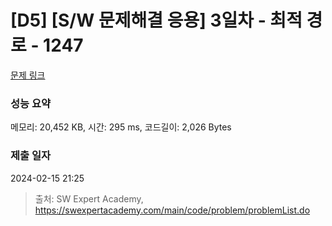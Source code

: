 # [D5] [S/W 문제해결 응용] 3일차 - 최적 경로 - 1247 

[문제 링크](https://swexpertacademy.com/main/code/problem/problemDetail.do?contestProbId=AV15OZ4qAPICFAYD) 

### 성능 요약

메모리: 20,452 KB, 시간: 295 ms, 코드길이: 2,026 Bytes

### 제출 일자

2024-02-15 21:25



> 출처: SW Expert Academy, https://swexpertacademy.com/main/code/problem/problemList.do
